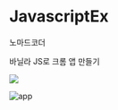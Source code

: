 # JavascriptEx

노마드코더

바닐라 JS로 크롬 앱 만들기

<a href="https://nomadcoders.co/javascript-for-beginners?"><img src="https://img.shields.io/badge/nomadcoders link-ff9500?style=flat-square&logo=nomadcoders&logoColor=white"/></a>

![app](https://github.com/che0432/JavascriptEx/assets/91664481/9c10d7be-9e0d-4673-8a71-536d6275cd88)
